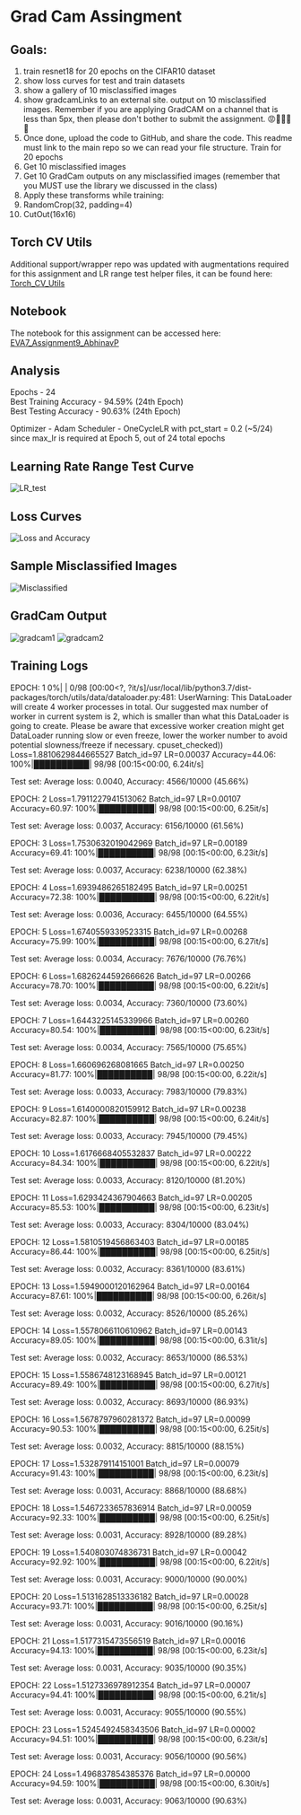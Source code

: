 # Grad Cam Assingment 
## 

## Goals:
1. train resnet18 for 20 epochs on the CIFAR10 dataset
2. show loss curves for test and train datasets
3. show a gallery of 10 misclassified images
4. show gradcamLinks to an external site. output on 10 misclassified images. Remember if you are applying GradCAM on a channel that is less than 5px, then please don't bother to submit the assignment. 😡🤬🤬🤬🤬
5. Once done, upload the code to GitHub, and share the code. This readme must link to the main repo so we can read your file structure. 
Train for 20 epochs
6. Get 10 misclassified images
7. Get 10 GradCam outputs on any misclassified images (remember that you MUST use the library we discussed in the class)
8. Apply these transforms while training:
9. RandomCrop(32, padding=4)
10. CutOut(16x16)


## Torch CV Utils

Additional support/wrapper repo was updated with augmentations required for this assignment and LR range test helper files, it can be found here: [Torch_CV_Utils](https://github.com/a-pujahari/Torch_CV_Utils)

## Notebook

The notebook for this assignment can be accessed here: [EVA7_Assignment9_AbhinavP](https://github.com/a-pujahari/EVA7/blob/main/Session9/EVA7_Assignment9_AbhinavP.ipynb)

## Analysis

Epochs - 24   
Best Training Accuracy - 94.59% (24th Epoch)     
Best Testing Accuracy -  90.63% (24th Epoch)    

Optimizer - Adam
Scheduler - OneCycleLR with pct_start = 0.2 (~5/24) since max_lr is required at Epoch 5, out of 24 total epochs

## Learning Rate Range Test Curve
![LR_test](https://github.com/a-pujahari/EVA7/blob/main/Session9/LR_test.png)

## Loss Curves
![Loss and Accuracy](https://github.com/a-pujahari/EVA7/blob/main/Session9/Loss%20and%20accuracy.png)

## Sample Misclassified Images
![Misclassified](https://github.com/a-pujahari/EVA7/blob/main/Session9/misclassified.png)

## GradCam Output
![gradcam1](https://github.com/a-pujahari/EVA7/blob/main/Session9/gradcam1.png)
![gradcam2](https://github.com/a-pujahari/EVA7/blob/main/Session9/gradcam2.png)

## Training Logs 

EPOCH: 1
  0%|          | 0/98 [00:00<?, ?it/s]/usr/local/lib/python3.7/dist-packages/torch/utils/data/dataloader.py:481: UserWarning: This DataLoader will create 4 worker processes in total. Our suggested max number of worker in current system is 2, which is smaller than what this DataLoader is going to create. Please be aware that excessive worker creation might get DataLoader running slow or even freeze, lower the worker number to avoid potential slowness/freeze if necessary.
  cpuset_checked))
Loss=1.8810629844665527 Batch_id=97 LR=0.00037 Accuracy=44.06: 100%|██████████| 98/98 [00:15<00:00,  6.24it/s]

Test set: Average loss: 0.0040, Accuracy: 4566/10000 (45.66%)

EPOCH: 2
Loss=1.7911227941513062 Batch_id=97 LR=0.00107 Accuracy=60.97: 100%|██████████| 98/98 [00:15<00:00,  6.25it/s]

Test set: Average loss: 0.0037, Accuracy: 6156/10000 (61.56%)

EPOCH: 3
Loss=1.7530632019042969 Batch_id=97 LR=0.00189 Accuracy=69.41: 100%|██████████| 98/98 [00:15<00:00,  6.23it/s]

Test set: Average loss: 0.0037, Accuracy: 6238/10000 (62.38%)

EPOCH: 4
Loss=1.6939486265182495 Batch_id=97 LR=0.00251 Accuracy=72.38: 100%|██████████| 98/98 [00:15<00:00,  6.22it/s]

Test set: Average loss: 0.0036, Accuracy: 6455/10000 (64.55%)

EPOCH: 5
Loss=1.6740559339523315 Batch_id=97 LR=0.00268 Accuracy=75.99: 100%|██████████| 98/98 [00:15<00:00,  6.27it/s]

Test set: Average loss: 0.0034, Accuracy: 7676/10000 (76.76%)

EPOCH: 6
Loss=1.6826244592666626 Batch_id=97 LR=0.00266 Accuracy=78.70: 100%|██████████| 98/98 [00:15<00:00,  6.22it/s]

Test set: Average loss: 0.0034, Accuracy: 7360/10000 (73.60%)

EPOCH: 7
Loss=1.6443225145339966 Batch_id=97 LR=0.00260 Accuracy=80.54: 100%|██████████| 98/98 [00:15<00:00,  6.23it/s]

Test set: Average loss: 0.0034, Accuracy: 7565/10000 (75.65%)

EPOCH: 8
Loss=1.660696268081665 Batch_id=97 LR=0.00250 Accuracy=81.77: 100%|██████████| 98/98 [00:15<00:00,  6.22it/s]

Test set: Average loss: 0.0033, Accuracy: 7983/10000 (79.83%)

EPOCH: 9
Loss=1.6140000820159912 Batch_id=97 LR=0.00238 Accuracy=82.87: 100%|██████████| 98/98 [00:15<00:00,  6.24it/s]

Test set: Average loss: 0.0033, Accuracy: 7945/10000 (79.45%)

EPOCH: 10
Loss=1.6176668405532837 Batch_id=97 LR=0.00222 Accuracy=84.34: 100%|██████████| 98/98 [00:15<00:00,  6.22it/s]

Test set: Average loss: 0.0033, Accuracy: 8120/10000 (81.20%)

EPOCH: 11
Loss=1.6293424367904663 Batch_id=97 LR=0.00205 Accuracy=85.53: 100%|██████████| 98/98 [00:15<00:00,  6.23it/s]

Test set: Average loss: 0.0033, Accuracy: 8304/10000 (83.04%)

EPOCH: 12
Loss=1.5810519456863403 Batch_id=97 LR=0.00185 Accuracy=86.44: 100%|██████████| 98/98 [00:15<00:00,  6.25it/s]

Test set: Average loss: 0.0032, Accuracy: 8361/10000 (83.61%)

EPOCH: 13
Loss=1.5949000120162964 Batch_id=97 LR=0.00164 Accuracy=87.61: 100%|██████████| 98/98 [00:15<00:00,  6.26it/s]

Test set: Average loss: 0.0032, Accuracy: 8526/10000 (85.26%)

EPOCH: 14
Loss=1.5578066110610962 Batch_id=97 LR=0.00143 Accuracy=89.05: 100%|██████████| 98/98 [00:15<00:00,  6.31it/s]

Test set: Average loss: 0.0032, Accuracy: 8653/10000 (86.53%)

EPOCH: 15
Loss=1.5586748123168945 Batch_id=97 LR=0.00121 Accuracy=89.49: 100%|██████████| 98/98 [00:15<00:00,  6.27it/s]

Test set: Average loss: 0.0032, Accuracy: 8693/10000 (86.93%)

EPOCH: 16
Loss=1.5678797960281372 Batch_id=97 LR=0.00099 Accuracy=90.53: 100%|██████████| 98/98 [00:15<00:00,  6.25it/s]

Test set: Average loss: 0.0032, Accuracy: 8815/10000 (88.15%)

EPOCH: 17
Loss=1.532879114151001 Batch_id=97 LR=0.00079 Accuracy=91.43: 100%|██████████| 98/98 [00:15<00:00,  6.23it/s]

Test set: Average loss: 0.0031, Accuracy: 8868/10000 (88.68%)

EPOCH: 18
Loss=1.5467233657836914 Batch_id=97 LR=0.00059 Accuracy=92.33: 100%|██████████| 98/98 [00:15<00:00,  6.25it/s]

Test set: Average loss: 0.0031, Accuracy: 8928/10000 (89.28%)

EPOCH: 19
Loss=1.540803074836731 Batch_id=97 LR=0.00042 Accuracy=92.92: 100%|██████████| 98/98 [00:15<00:00,  6.22it/s]

Test set: Average loss: 0.0031, Accuracy: 9000/10000 (90.00%)

EPOCH: 20
Loss=1.5131628513336182 Batch_id=97 LR=0.00028 Accuracy=93.71: 100%|██████████| 98/98 [00:15<00:00,  6.25it/s]

Test set: Average loss: 0.0031, Accuracy: 9016/10000 (90.16%)

EPOCH: 21
Loss=1.5177315473556519 Batch_id=97 LR=0.00016 Accuracy=94.13: 100%|██████████| 98/98 [00:15<00:00,  6.23it/s]

Test set: Average loss: 0.0031, Accuracy: 9035/10000 (90.35%)

EPOCH: 22
Loss=1.5127336978912354 Batch_id=97 LR=0.00007 Accuracy=94.41: 100%|██████████| 98/98 [00:15<00:00,  6.21it/s]

Test set: Average loss: 0.0031, Accuracy: 9055/10000 (90.55%)

EPOCH: 23
Loss=1.5245492458343506 Batch_id=97 LR=0.00002 Accuracy=94.51: 100%|██████████| 98/98 [00:15<00:00,  6.23it/s]

Test set: Average loss: 0.0031, Accuracy: 9056/10000 (90.56%)

EPOCH: 24
Loss=1.496837854385376 Batch_id=97 LR=0.00000 Accuracy=94.59: 100%|██████████| 98/98 [00:15<00:00,  6.30it/s]

Test set: Average loss: 0.0031, Accuracy: 9063/10000 (90.63%)
